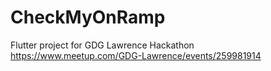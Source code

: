 # CheckMyOnRamp
Flutter project for GDG Lawrence Hackathon
https://www.meetup.com/GDG-Lawrence/events/259981914
